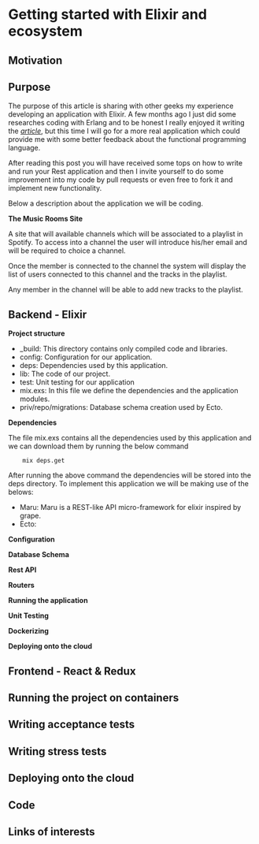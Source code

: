 
# Getting started with Elixir and ecosystem

## Motivation
  

## Purpose
 
 The purpose of this article is sharing with other geeks my experience developing an application with Elixir.  A few months ago I just did
 some researches coding with Erlang and to be honest I really enjoyed it writing the *[article](https://github.com/wesovi/js-freeze_vs_seal)*, but this time  I will go for a more real application which could provide me with some better feedback
 about the functional programming language.

 After reading this post you will have received some tops on how to write and run your Rest application and then I invite yourself to 
 do some improvement into my code by pull requests or even free to fork it and implement new functionality.
 
 Below a description about the application we will be coding.
  
 **The Music Rooms Site**
  
   A site that will available channels which will be associated to a playlist in Spotify. To access into a channel the user will introduce his/her email 
   and will be required to choice a channel.
   
   Once the member is connected to the channel the system will display the list of users connected to this channel and the tracks in the playlist.
   
   Any member in the channel will be able to add new tracks to the playlist.
 
## Backend - Elixir

   **Project structure**
    
   * _build: This directory contains only compiled code and libraries.
   * config: Configuration for our application.
   * deps: Dependencies used by this application. 
   * lib: The code of our project.
   * test: Unit testing for our application
   * mix.exs: In this file we define the dependencies and the application modules.
   * priv/repo/migrations: Database schema creation used by Ecto.


   **Dependencies**

   The file mix.exs contains all the dependencies used by this application and we can download them by running the below command
        
        mix deps.get
        
   After running the above command the dependencies will be stored into the deps directory.
   To implement this application we will be making use of the belows:
   
   * Maru: Maru is a REST-like API micro-framework for elixir inspired by grape.
   * Ecto: 
       
   
   
   **Configuration**

   **Database Schema**
   
   **Rest API**
   
   **Routers**
   
   **Running the application**
   
   **Unit Testing**         
            
   **Dockerizing**
   
   **Deploying onto the cloud**
            
## Frontend - React & Redux

    
    
## Running the project on containers 

## Writing acceptance tests

## Writing stress tests

## Deploying onto the cloud

## Code

## Links of interests